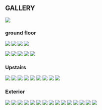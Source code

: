 ## GALLERY

![](img/Plan.JPG)

### ground floor


![](img/Cuisine.JPG)
![](img/C1jours.JPG)
![](Terrasse20m.JPG)
![](Terrasse40m.JPG)

![](img/C1.JPG)
![](img/C2.JPG)
![](img/C3.JPG)
![](SDB_RDC.JPG)
![](SDD_RDC.JPG)

### Upstairs

![](img/C5.JPG)
![](img/C5_2.JPG)
![](img/C6.JPG)
![](img/C7.JPG)
![](img/Salon1.JPG)
![](img/Salon2JPG.JPG)
![](SDB_Haut.JPG)
![](IMG_5458.jpg)
![](Toilette-Chat.jpg)

### Exterior

![](img/C4.JPG)
![](img/C4_Exterieure.JPG)
![](img/Campagne.jpg)
![](img/Piscine.JPG)
![](PiscineJoie.jpg)
![](img/DSC_0066_6.JPG)
![](img/DSC_0068_6.JPG)
![](img/Graph1.jpg)
![](img/Graph2.jpg)
![](img/IMG-20190804-WA0009.jpg)
![](img/salonMarocain.jpg)
![](img/Terrasse40m.JPG)
![](img/Terrasse20m.JPG)
![](img/IMG-20191003-WA0002.jpg)
![](img/Plan.JPG)



